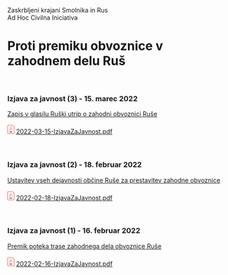 
Zaskrbljeni krajani Smolnika in Rus
<br/>
Ad Hoc Civilna Iniciativa 



# Proti premiku obvoznice v zahodnem delu Ruš
<br/>


### Izjava za javnost (3) - 15. marec 2022
[Zapis v glasilu Ruški utrip o zahodni obvoznici Ruše](2022-03-15-IzjavaZaJavnost.md)
<br/>
<br/>
![PDF](./pic/pdf16.png)
[2022-03-15-IzjavaZaJavnost.pdf](./pdf/2022-03-15-IzjavaZaJavnost.pdf)	
<br/>
<br/>

	
### Izjava za javnost (2) - 18. februar 2022
[Ustavitev vseh dejavnosti občine Ruše za prestavitev zahodne obvoznice](2022-02-18-IzjavaZaJavnost.md)
<br/>
<br/>
![PDF](./pic/pdf16.png)
[2022-02-18-IzjavaZaJavnost.pdf](./pdf/2022-02-18-IzjavaZaJavnost.pdf)	
<br/>
<br/>
	
### Izjava za javnost (1) - 16. februar 2022
[Premik poteka trase zahodnega dela obvoznice Ruše](2022-02-16-IzjavaZaJavnost.md)
<br/>
<br/>
![PDF](./pic/pdf16.png)
[2022-02-16-IzjavaZaJavnost.pdf](./pdf/2022-02-16-IzjavaZaJavnost.pdf)
<br/>
<br/>


